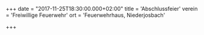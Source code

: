 +++
date = "2017-11-25T18:30:00.000+02:00"
title = 'Abschlussfeier'
verein = 'Freiwillige Feuerwehr'
ort = 'Feuerwehrhaus, Niederjosbach'

+++

      